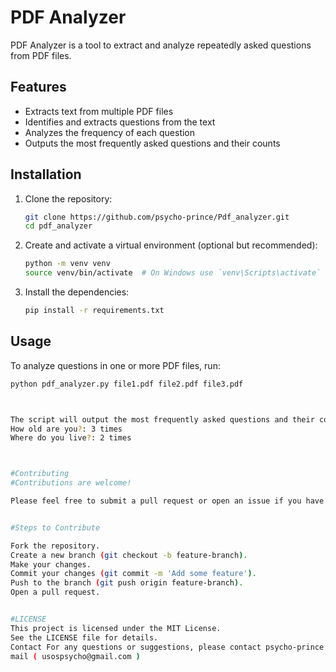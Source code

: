 # PDF Analyzer

PDF Analyzer is a tool to extract and analyze repeatedly asked questions from PDF files.

## Features

- Extracts text from multiple PDF files
- Identifies and extracts questions from the text
- Analyzes the frequency of each question
- Outputs the most frequently asked questions and their counts

## Installation

1. Clone the repository:
    ```sh
    git clone https://github.com/psycho-prince/Pdf_analyzer.git
    cd pdf_analyzer
    ```

2. Create and activate a virtual environment (optional but recommended):
    ```sh
    python -m venv venv
    source venv/bin/activate  # On Windows use `venv\Scripts\activate`
    ```

3. Install the dependencies:
    ```sh
    pip install -r requirements.txt
    ```

## Usage

To analyze questions in one or more PDF files, run:
```sh
python pdf_analyzer.py file1.pdf file2.pdf file3.pdf



The script will output the most frequently asked questions and their counts.ExamplePlace your PDF files in a directory.Run the script with the paths to your PDF files:python pdf_analyzer.py path/to/file1.pdf path/to/file2.pdfExample output:What is your name?: 5 times
How old are you?: 3 times
Where do you live?: 2 times



#Contributing
#Contributions are welcome! 

Please feel free to submit a pull request or open an issue if you have any suggestions or find any bugs.


#Steps to Contribute

Fork the repository.
Create a new branch (git checkout -b feature-branch).
Make your changes.
Commit your changes (git commit -m 'Add some feature').
Push to the branch (git push origin feature-branch).
Open a pull request.


#LICENSE 
This project is licensed under the MIT License.
See the LICENSE file for details.
Contact For any questions or suggestions, please contact psycho-prince.
mail ( usospsycho@gmail.com ) 

